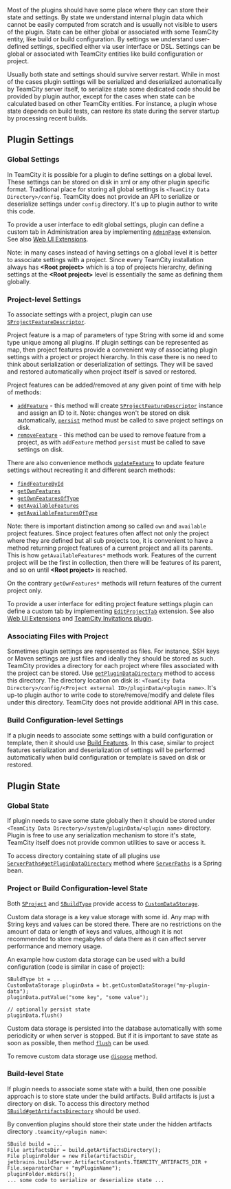 [//]: # (title: Storing Plugin State and Settings)
[//]: # (auxiliary-id: Storing+Plugin+State+and+Settings.html)

Most of the plugins should have some place where they can store their state and settings.
By state we understand internal plugin data which cannot be easily computed from scratch and is usually not visible to users of the plugin. State can be either global or associated with some TeamCity entity, like build or build configuration.
By settings we understand user-defined settings, specified either via user interface or DSL. Settings can be global or associated with TeamCity entities like build configuration or project.

Usually both state and settings should survive server restart. While in most of the cases plugin settings will be serialized and deserialized automatically by 
TeamCity server itself, to serialize state some dedicated code should be provided by plugin author, except for the cases when state can be calculated based on other TeamCity entities. 
For instance, a plugin whose state depends on build tests, can restore its state during the server startup by processing recent builds. 

## Plugin Settings

### Global Settings

In TeamCity it is possible for a plugin to define settings on a global level. These settings can be stored on disk in xml or 
any other plugin specific format. Traditional place for storing all global settings is ``<TeamCity Data Directory>/config``.
TeamCity does not provide an API to serialize or deserialize settings under `config` directory. It's up to plugin author to write this code.

To provide a user interface to edit global settings, plugin can define a custom tab in Administration area by implementing [`AdminPage`](http://javadoc.jetbrains.net/teamcity/openapi/current/jetbrains/buildServer/controllers/admin/AdminPage.html) extension.
See also [Web UI Extensions](web-ui-extensions.md).

Note: in many cases instead of having settings on a global level it is better to associate settings with a project. 
Since every TeamCity installation always has __&lt;Root project&gt;__ which is a top of projects hierarchy, defining settings at the __&lt;Root project&gt;__ level 
is essentially the same as defining them globally. 

### Project-level Settings

To associate settings with a project, plugin can use [`SProjectFeatureDescriptor`](http://javadoc.jetbrains.net/teamcity/openapi/current/jetbrains/buildServer/serverSide/SProjectFeatureDescriptor.html).

Project feature is a map of parameters of type String with some id and some type unique among all plugins. If plugin settings can be represented as map, then project features 
provide a convenient way of associating plugin settings with a project or project hierarchy. In this case there is no need to think about serialization or deserialization of settings. 
They will be saved and restored automatically when project itself is saved or restored. 

Project features can be added/removed at any given point of time with help of methods:
* [`addFeature`](http://javadoc.jetbrains.net/teamcity/openapi/current/jetbrains/buildServer/serverSide/SProject.html#addFeature-java.lang.String-java.util.Map-) - this method 
will create [`SProjectFeatureDescriptor`](http://javadoc.jetbrains.net/teamcity/openapi/current/jetbrains/buildServer/serverSide/SProjectFeatureDescriptor.html) instance and assign an ID to it. 
Note: changes won't be stored on disk automatically, [`persist`](http://javadoc.jetbrains.net/teamcity/openapi/current/jetbrains/buildServer/serverSide/SProject.html#persist--) method must be called to save project settings on disk.
* [`removeFeature`](http://javadoc.jetbrains.net/teamcity/openapi/current/jetbrains/buildServer/serverSide/SProject.html#removeFeature-java.lang.String-) - this method can be used to remove feature from a project,
as with ``addFeature`` method ``persist`` must be called to save settings on disk.

There are also convenience methods [`updateFeature`](http://javadoc.jetbrains.net/teamcity/openapi/current/jetbrains/buildServer/serverSide/SProject.html#updateFeature-java.lang.String-java.lang.String-java.util.Map-) to update feature settings without recreating it
and different search methods:
* [`findFeatureById`](http://javadoc.jetbrains.net/teamcity/openapi/current/jetbrains/buildServer/serverSide/SProject.html#findFeatureById-java.lang.String-)
* [`getOwnFeatures`](http://javadoc.jetbrains.net/teamcity/openapi/current/jetbrains/buildServer/serverSide/SProject.html#getOwnFeatures--) 
* [`getOwnFeaturesOfType`](http://javadoc.jetbrains.net/teamcity/openapi/current/jetbrains/buildServer/serverSide/SProject.html#getOwnFeaturesOfType--) 
* [`getAvailableFeatures`](http://javadoc.jetbrains.net/teamcity/openapi/current/jetbrains/buildServer/serverSide/SProject.html#getAvailableFeatures--) 
* [`getAvailableFeaturesOfType`](http://javadoc.jetbrains.net/teamcity/openapi/current/jetbrains/buildServer/serverSide/SProject.html#getAvailableFeaturesOfType-java.lang.String-) 

Note: there is important distinction among so called `own` and `available` project features. Since project features often affect not only the project where
they are defined but all sub projects too, it is convenient to have a method returning project features of a current project and all its parents. 
This is how `getAvailableFeatures*` methods work. Features of the current project will be the first in collection, then there will be features of its parent, and so on until __&lt;Root project&gt;__ is reached.

On the contrary `getOwnFeatures*` methods will return features of the current project only.

To provide a user interface for editing project feature settings plugin can define a custom tab by implementing [`EditProjectTab`](http://javadoc.jetbrains.net/teamcity/openapi/current/jetbrains/buildServer/controllers/admin/projects/EditProjectTab.html) extension. 
See also [Web UI Extensions](web-ui-extensions.md) and [TeamCity Invitations plugin](https://github.com/JetBrains/teamcity-invitations-plugin).

### Associating Files with Project

Sometimes plugin settings are represented as files. For instance, SSH keys or Maven settings are just files and ideally they should be stored as such. 
TeamCity provides a directory for each project where files associated with the project can be stored.
Use [`getPluginDataDirectory`](http://javadoc.jetbrains.net/teamcity/openapi/current/jetbrains/buildServer/serverSide/SProject.html#getPluginDataDirectory-java.lang.String-) method to access this directory.
The directory location on disk is: `<TeamCity Data Directory>/config/<Project external ID>/pluginData/<plugin name>`. 
It's up-to plugin author to write code to store/remove/modify and delete files under this directory. TeamCity does not provide additional API in this case.

### Build Configuration-level Settings

If a plugin needs to associate some settings with a build configuration or template, then it should use [Build Features](build-features.md).
In this case, similar to project features serialization and deserialization of settings will be performed automatically when build configuration or 
template is saved on disk or restored.

## Plugin State

### Global State

If plugin needs to save some state globally then it should be stored under `<TeamCity Data Directory>/system/pluginData/<plugin name>` directory.
Plugin is free to use any serialization mechanism to store it's state, TeamCity itself does not provide common utilities to save or access it.

To access directory containing state of all plugins use [`ServerPaths#getPluginDataDirectory`](http://javadoc.jetbrains.net/teamcity/openapi/current/jetbrains/buildServer/serverSide/ServerPaths.html#getPluginDataDirectory--) method 
where [`ServerPaths`](http://javadoc.jetbrains.net/teamcity/openapi/current/jetbrains/buildServer/serverSide/ServerPaths.html) is a Spring bean.

### Project or Build Configuration-level State

Both [`SProject`](http://javadoc.jetbrains.net/teamcity/openapi/current/jetbrains/buildServer/serverSide/SProject.html) and [`SBuildType`](http://javadoc.jetbrains.net/teamcity/openapi/current/jetbrains/buildServer/serverSide/SBuildType.html) 
provide access to [`CustomDataStorage`](http://javadoc.jetbrains.net/teamcity/openapi/current/jetbrains/buildServer/serverSide/CustomDataStorage.html).

Custom data storage is a key value storage with some id. Any map with String keys and values can be stored there. There are no restrictions on the amount of data or 
length of keys and values, although it is not recommended to store megabytes of data there as it can affect server performance and memory usage. 

An example how custom data storage can be used with a build configuration (code is similar in case of project):
```
SBuldType bt = ...
CustomDataStorage pluginData = bt.getCustomDataStorage("my-plugin-data");
pluginData.putValue("some key", "some value");

// optionally persist state
pluginData.flush()
```

Custom data storage is persisted into the database automatically with some periodicity or when server is stopped. But if it is important to save state as soon as possible, then
method [`flush`](http://javadoc.jetbrains.net/teamcity/openapi/current/jetbrains/buildServer/serverSide/CustomDataStorage.html#flush--) can be used.

To remove custom data storage use [`dispose`](http://javadoc.jetbrains.net/teamcity/openapi/current/jetbrains/buildServer/serverSide/CustomDataStorage.html#dispose--) method.

### Build-level State

If plugin needs to associate some state with a build, then one possible approach is to store state under the build artifacts.
Build artifacts is just a directory on disk. To access this directory method [`SBuild#getArtifactsDirectory`](http://javadoc.jetbrains.net/teamcity/openapi/current/jetbrains/buildServer/serverSide/SBuild.html#getArtifactsDirectory--) should be used.

By convention plugins should store their state under the hidden artifacts directory `.teamcity/<plugin name>`:
```
SBuild build = ...
File artifactsDir = build.getArtifactsDirectory();
File pluginFolder = new File(artifactsDir, jetbrains.buildServer.ArtifactsConstants.TEAMCITY_ARTIFACTS_DIR + File.separatorChar + "myPluginName");
pluginFolder.mkdirs();
... some code to serialize or deserialize state ...
```
 
